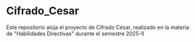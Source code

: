 # Cifrado_Cesar
Este repositorio aloja el proyecto de Cifrado César,  realizado en la materia de "Habilidades Directivas" durante el semestre 2025-II
